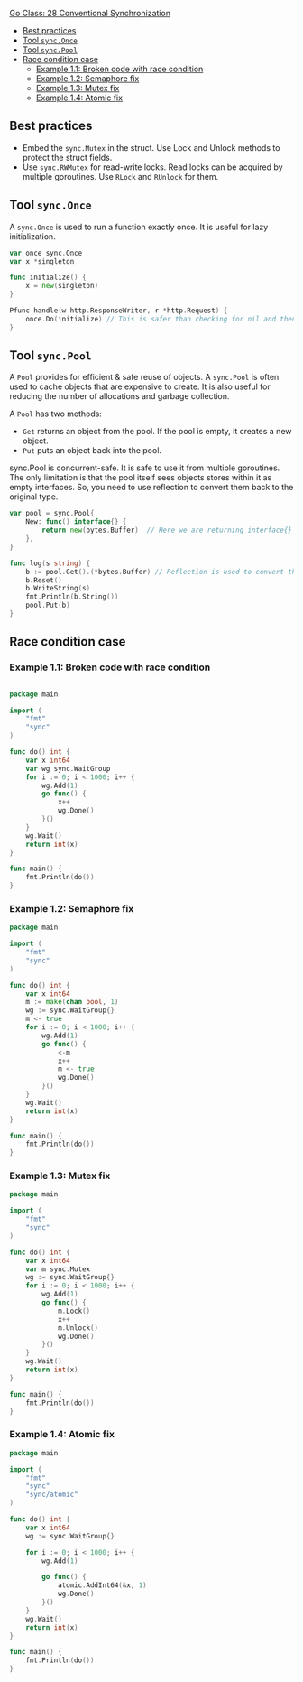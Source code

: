 [Go Class: 28 Conventional Synchronization](https://www.youtube.com/watch?v=DtXNSE3Yejg&list=PLoILbKo9rG3skRCj37Kn5Zj803hhiuRK6&index=29)

- [Best practices](#best-practices)
- [Tool `sync.Once`](#tool-synconce)
- [Tool `sync.Pool`](#tool-syncpool)
- [Race condition case](#race-condition-case)
	- [Example 1.1: Broken code with race condition](#example-11-broken-code-with-race-condition)
	- [Example 1.2: Semaphore fix](#example-12-semaphore-fix)
	- [Example 1.3: Mutex fix](#example-13-mutex-fix)
	- [Example 1.4: Atomic fix](#example-14-atomic-fix)

## Best practices

- Embed the `sync.Mutex` in the struct. Use Lock and Unlock methods to protect the struct fields.
- Use `sync.RWMutex` for read-write locks. Read locks can be acquired by multiple goroutines. Use `RLock` and `RUnlock` for them.

## Tool `sync.Once`

A `sync.Once` is used to run a function exactly once. It is useful for lazy initialization.

```go
var once sync.Once
var x *singleton

func initialize() {
	x = new(singleton)
}

Pfunc handle(w http.ResponseWriter, r *http.Request) {
	once.Do(initialize) // This is safer than checking for nil and then initializing
}
```

## Tool `sync.Pool`

A `Pool` provides for efficient & safe reuse of objects. A `sync.Pool` is often used to cache objects that are expensive to create. It is also useful for reducing the number of allocations and garbage collection.

A `Pool` has two methods:

- `Get` returns an object from the pool. If the pool is empty, it creates a new object.
- `Put` puts an object back into the pool.

sync.Pool is concurrent-safe. It is safe to use it from multiple goroutines. The only limitation is that the pool itself sees objects stores within it as empty interfaces. So, you need to use reflection to convert them back to the original type.

```go
var pool = sync.Pool{
	New: func() interface{} {
		return new(bytes.Buffer)  // Here we are returning interface{} type
	},
}

func log(s string) {
	b := pool.Get().(*bytes.Buffer) // Reflection is used to convert the interface{} to *bytes.Buffer
	b.Reset()
	b.WriteString(s)
	fmt.Println(b.String())
	pool.Put(b)
}
```

## Race condition case

### Example 1.1: Broken code with race condition

```go

package main

import (
	"fmt"
	"sync"
)

func do() int {
    var x int64
    var wg sync.WaitGroup
    for i := 0; i < 1000; i++ {
        wg.Add(1)
        go func() {
            x++
            wg.Done()
        }()
    }
    wg.Wait()
    return int(x)
}

func main() {
    fmt.Println(do())
}
```

### Example 1.2: Semaphore fix

```go
package main

import (
	"fmt"
	"sync"
)

func do() int {
	var x int64
	m := make(chan bool, 1)
	wg := sync.WaitGroup{}
	m <- true
	for i := 0; i < 1000; i++ {
		wg.Add(1)
		go func() {
			<-m
			x++
			m <- true
			wg.Done()
		}()
	}
	wg.Wait()
	return int(x)
}

func main() {
	fmt.Println(do())
}
```

### Example 1.3: Mutex fix

```go
package main

import (
	"fmt"
	"sync"
)

func do() int {
	var x int64
	var m sync.Mutex
	wg := sync.WaitGroup{}
	for i := 0; i < 1000; i++ {
		wg.Add(1)
		go func() {
			m.Lock()
			x++
			m.Unlock()
			wg.Done()
		}()
	}
	wg.Wait()
	return int(x)
}

func main() {
	fmt.Println(do())
}
```

### Example 1.4: Atomic fix

```go
package main

import (
	"fmt"
	"sync"
	"sync/atomic"
)

func do() int {
	var x int64
	wg := sync.WaitGroup{}

	for i := 0; i < 1000; i++ {
		wg.Add(1)

		go func() {
			atomic.AddInt64(&x, 1)
			wg.Done()
		}()
	}
	wg.Wait()
	return int(x)
}

func main() {
	fmt.Println(do())
}
```
